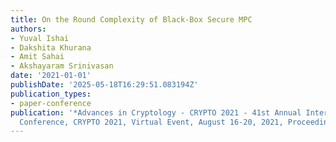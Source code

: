 ```yaml
---
title: On the Round Complexity of Black-Box Secure MPC
authors:
- Yuval Ishai
- Dakshita Khurana
- Amit Sahai
- Akshayaram Srinivasan
date: '2021-01-01'
publishDate: '2025-05-18T16:29:51.083194Z'
publication_types:
- paper-conference
publication: '*Advances in Cryptology - CRYPTO 2021 - 41st Annual International Cryptology
  Conference, CRYPTO 2021, Virtual Event, August 16-20, 2021, Proceedings, Part II*'
---
```

